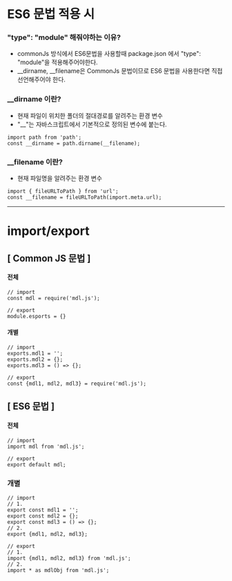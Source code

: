 # ES6 문법 적용 시
### "type": "module" 해줘야하는 이유?
 - commonJs 방식에서 ES6문법을 사용할때 package.json 에서 "type": "module"을 적용해주어야한다.
 - __dirname, __filename은 CommonJs 문법이므로 ES6 문법을 사용한다면 직접 선언해주어야 한다.

### __dirname 이란?
 - 현재 파일이 위치한 폴더의 절대경로를 알려주는 환경 변수
 - "__"는 자바스크립트에서 기본적으로 정의된 변수에 붙는다.
```
import path from 'path';
const __dirname = path.dirname(__filename);
``` 

### __filename 이란?
 - 현재 파일명을 알려주는 환경 변수 
```
import { fileURLToPath } from 'url';
const __filename = fileURLToPath(import.meta.url);
```

---

# import/export

## [ Common JS 문법 ] 
#### 전체
```
// import
const mdl = require('mdl.js');

// export
module.esports = {}
```
#### 개별
```
// import
exports.mdl1 = '';
exports.mdl2 = {};
exports.mdl3 = () => {};

// export
const {mdl1, mdl2, mdl3} = require('mdl.js');
```
## [ ES6 문법 ]
#### 전체
```
// import
import mdl from 'mdl.js';

// export
export default mdl;
```
### 개별
```
// import
// 1. 
export const mdl1 = '';
export const mdl2 = {};
export const mdl3 = () => {};
// 2. 
export {mdl1, mdl2, mdl3};

// export
// 1. 
import {mdl1, mdl2, mdl3} from 'mdl.js';
// 2. 
import * as mdlObj from 'mdl.js';
```
